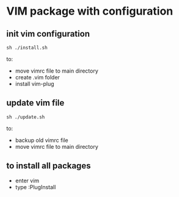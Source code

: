 # VIM package with configuration

## init vim configuration
```
sh ./install.sh
```

to:
  - move vimrc file to main directory
  - create .vim folder
  - install vim-plug

## update vim file
```
sh ./update.sh
```
to:
  - backup old vimrc file
  - move vimrc file to main directory

## to install all packages
  - enter vim
  - type :PlugInstall
